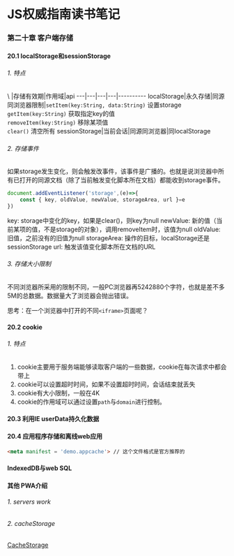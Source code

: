 # JS权威指南读书笔记

### 第二十章 客户端存储

#### 20.1 localStorage和sessionStorage
###### 1. 特点
\ |存储有效期|作用域|api
---|---|---|---|----------
localStorage|永久存储|同源同浏览器限制|`setItem(key:String, data:String)` 设置storage <br> `getItem(key:String)` 获取指定key的值 <br> `removeItem(key:String)` 移除某项值 <br> `clear()` 清空所有
sessionStorage|当前会话|同源同浏览器|同localStorage

###### 2. 存储事件
如果storage发生变化，则会触发改事件，该事件是广播的。也就是说浏览器中所有已打开的同源文档（除了当前触发变化脚本所在文档）都能收到storage事件。
```js
document.addEventListener('storage',(e)=>{
    const { key, oldValue, newValue, storageArea, url }=e
})
```
key: storage中变化的key，如果是clear()，则key为null
newValue: 新的值（当前某项的值，不是storage的对象），调用removeItem时，该值为null
oldValue: 旧值，之前没有的旧值为null
storageArea: 操作的目标，localStorage还是sessionStorage
url: 触发该值变化脚本所在文档的URL

###### 3. 存储大小限制
不同浏览器所采用的限制不同，一般PC浏览器再5242880个字符，也就是差不多5M的总数据。数据量大了浏览器会抛出错误。


思考：在一个浏览器中打开的不同`<iframe>`页面呢？

#### 20.2 cookie
###### 1. 特点
1. cookie主要用于服务端能够读取客户端的一些数据，cookie在每次请求中都会带上
2. cookie可以设置超时时间，如果不设置超时时间，会话结束就丢失
3. cookie有大小限制，一般在4K
4. cookie的作用域可以通过设置`path`与`domain`进行控制。


#### 20.3 利用IE userData持久化数据
#### 20.4 应用程序存储和离线web应用
```html
<meta manifest = 'demo.appcache'> // 这个文件格式是官方推荐的
```

#### IndexedDB与web SQL
#### 其他 PWA介绍
###### 1. servers work
###### 2. cacheStorage
[CacheStorage](https://developer.mozilla.org/zh-CN/docs/Web/API/CacheStorage)